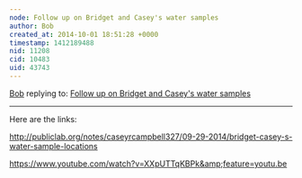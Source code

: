```yaml
---
node: Follow up on Bridget and Casey's water samples
author: Bob
created_at: 2014-10-01 18:51:28 +0000
timestamp: 1412189488
nid: 11208
cid: 10483
uid: 43743
---
```




[Bob](../profile/Bob) replying to: [Follow up on Bridget and Casey's water samples](../notes/caseyrcampbell327/09-30-2014/follow-up-on-bridget-and-casey-s-water-samples)

----
Here are the links:

http://publiclab.org/notes/caseyrcampbell327/09-29-2014/bridget-casey-s-water-sample-locations

https://www.youtube.com/watch?v=XXpUTTqKBPk&amp;feature=youtu.be
